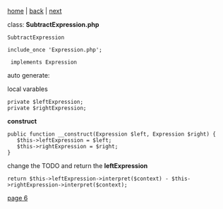 [home](./page01.md) | [back](./page04.md) | [next](./page06.md)

class: **SubtractExpression.php**
```
SubtractExpression
```

```
include_once 'Expression.php';
```

```
 implements Expression
```

auto generate:


local varables 
```
private $leftExpression;
private $rightExpression;
```

**construct**

```
public function __construct(Expression $left, Expression $right) {
   $this->leftExpression = $left;
   $this->rightExpression = $right;
}
```

change the TODO and return the **leftExpression**
```
return $this->leftExpression->interpret($context) - $this->rightExpression->interpret($context);
```

[page 6](./page06.md)
